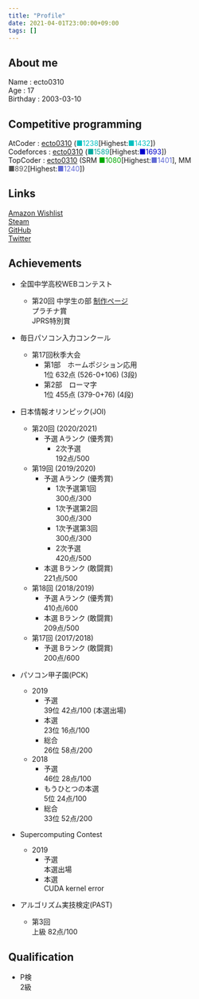 ```yaml
---
title: "Profile"
date: 2021-04-01T23:00:00+09:00
tags: []
---
```

## About me

Name : ecto0310  
Age : 17  
Birthday : 2003-03-10  

## Competitive programming

AtCoder : [ecto0310](https://atcoder.jp/users/ecto0310) (<font color="#00C0C0">■1238</font>[Highest:<font color="#00C0C0">■1432</font>])  
Codeforces : [ecto0310](https://codeforces.com/profile/ecto0310) (<font color="#03A89E">■1589</font>[Highest:<font color="#0000cc">■1693</font>])  
TopCoder : [ecto0310](https://www.topcoder.com/members/ecto0310/) (SRM <font color="#00A900">■1080</font>[Highest:<font color="#616BD5">■1401</font>], MM <font color="#555555">■892</font>[Highest:<font color="#616BD5">■1240</font>])  

## Links

[<i class="fab fa-amazon"></i> Amazon Wishlist](https://www.amazon.jp/hz/wishlist/ls/RQUF9T44I2X8?ref_=wl_share)  
[<i class="fab fa-steam"></i> Steam](https://steamcommunity.com/id/ecto0310/)  
[<i class="fab fa-github"></i> GitHub](https://github.com/ecto0310)  
[<i class="fab fa-twitter"></i> Twitter](https://twitter.com/ecto0310)  

## Achievements

- 全国中学高校WEBコンテスト  
  - 第20回 中学生の部 [制作ページ](http://kansen-manabu.jp/)  
    プラチナ賞  
    JPRS特別賞  

- 毎日パソコン入力コンクール  
  - 第17回秋季大会  
    - 第1部　ホームポジション応用  
      1位 632点 (526-0+106) (3段)  
    - 第2部　ローマ字  
      1位 455点 (379-0+76) (4段)  

- 日本情報オリンピック(JOI)  
  - 第20回 (2020/2021)  
    - 予選 Aランク (優秀賞)
      - 2次予選  
        192点/500  
  - 第19回 (2019/2020)  
    - 予選 Aランク (優秀賞)  
      - 1次予選第1回  
        300点/300  
      - 1次予選第2回  
        300点/300  
      - 1次予選第3回  
        300点/300  
      - 2次予選  
        420点/500  
    - 本選 Bランク (敢闘賞)  
      221点/500  
  - 第18回 (2018/2019)  
    - 予選 Aランク (優秀賞)  
      410点/600  
    - 本選 Bランク (敢闘賞)  
      209点/500  
  - 第17回 (2017/2018)  
    - 予選 Bランク (敢闘賞)  
      200点/600  

- パソコン甲子園(PCK)  
  - 2019  
    - 予選  
      39位 42点/100 (本選出場)  
    - 本選  
      23位 16点/100  
    - 総合  
      26位 58点/200  
  - 2018  
    - 予選  
      46位 28点/100  
    - もうひとつの本選  
      5位 24点/100  
    - 総合  
      33位 52点/200  

- Supercomputing Contest  
  - 2019  
    - 予選  
      本選出場  
    - 本選  
      CUDA kernel error  

- アルゴリズム実技検定(PAST)  
  - 第3回  
    上級 82点/100  

## Qualification

- P検  
  2級  
